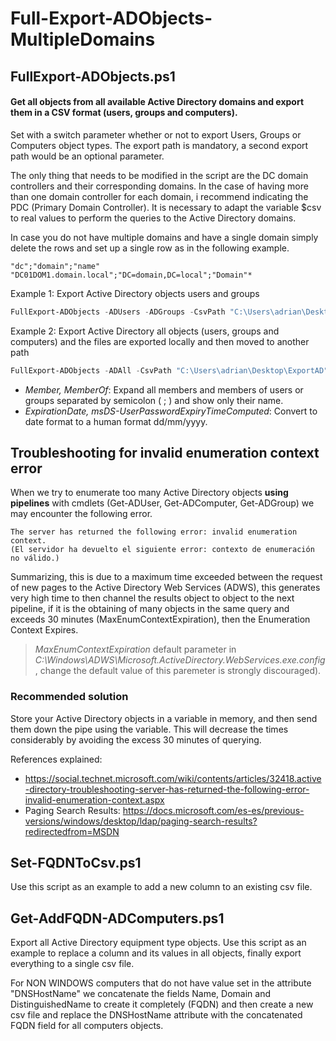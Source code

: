 # Full-Export-ADObjects-MultipleDomains
## FullExport-ADObjects.ps1
#### Get all objects from all available Active Directory domains and export them in a CSV format (users, groups and computers).

Set with a switch parameter whether or not to export Users, Groups or Computers object types. The export path is mandatory, a second export path would be an optional parameter.

The only thing that needs to be modified in the script are the DC domain controllers and their corresponding domains. In the case of having more than one domain controller for each domain, i recommend indicating the PDC (Primary Domain Controller). It is necessary to adapt the variable $csv to real values to perform the queries to the Active Directory domains. 

In case you do not have multiple domains and have a single domain simply delete the rows and set up a single row as in the following example.
```
"dc";"domain";"name"
"DC01DOM1.domain.local";"DC=domain,DC=local";"Domain"*
```

Example 1: Export Active Directory objects users and groups 
```powershell
FullExport-ADObjects -ADUsers -ADGroups -CsvPath "C:\Users\adrian\Desktop\ExportAD"
```
Example 2: Export Active Directory all objects (users, groups and computers) and the files are exported locally and then moved to another path
```powershell
FullExport-ADObjects -ADAll -CsvPath "C:\Users\adrian\Desktop\ExportAD" -DestinationPath "\\server\shared\"
```

- *Member, MemberOf*: Expand all members and members of users or groups separated by semicolon ( ; ) and show only their name.
- *ExpirationDate, msDS-UserPasswordExpiryTimeComputed*: Convert to date format to a human format dd/mm/yyyy.

## Troubleshooting for invalid enumeration context error
When we try to enumerate too many Active Directory objects **using pipelines** with cmdlets (Get-ADUser, Get-ADComputer, Get-ADGroup) we may encounter the following error.
```
The server has returned the following error: invalid enumeration context.
(El servidor ha devuelto el siguiente error: contexto de enumeración no válido.)
```
Summarizing, this is due to a maximum time exceeded between the request of new pages to the Active Directory Web Services (ADWS), this generates very high time to then channel the results object to object to the next pipeline, if it is the obtaining of many objects in the same query and exceeds 30 minutes (MaxEnumContextExpiration), then the Enumeration Context Expires.

> *MaxEnumContextExpiration* default parameter in *C:\Windows\ADWS\Microsoft.ActiveDirectory.WebServices.exe.config*, change the default value of this paremeter is strongly discouraged).

### Recommended solution

Store your Active Directory objects in a variable in memory, and then send them down the pipe using the variable. This will decrease the times considerably by avoiding the excess 30 minutes of querying.

References explained:

- https://social.technet.microsoft.com/wiki/contents/articles/32418.active-directory-troubleshooting-server-has-returned-the-following-error-invalid-enumeration-context.aspx
- Paging Search Results: https://docs.microsoft.com/es-es/previous-versions/windows/desktop/ldap/paging-search-results?redirectedfrom=MSDN


## Set-FQDNToCsv.ps1

Use this script as an example to add a new column to an existing csv file.


## Get-AddFQDN-ADComputers.ps1

Export all Active Directory equipment type objects. Use this script as an example to replace a column and its values in all objects, finally export everything to a single csv file.

For NON WINDOWS computers that do not have value set in the attribute "DNSHostName" we concatenate the fields Name, Domain and DistinguishedName to create it completely (FQDN) and then create a new csv file and replace the DNSHostName attribute with the concatenated FQDN field for all computers objects.
